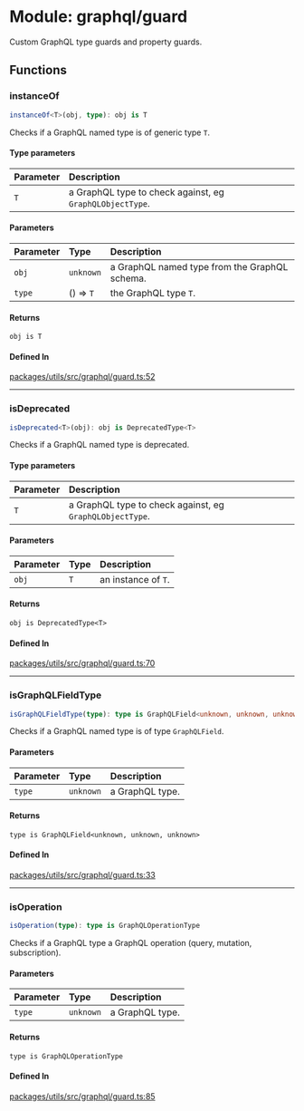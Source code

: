 # Module: graphql/guard

Custom GraphQL type guards and property guards.

## Functions

### instanceOf

```ts
instanceOf<T>(obj, type): obj is T
```

Checks if a GraphQL named type is of generic type `T`.

#### Type parameters

| Parameter | Description |
| :------ | :------ |
| `T` | a GraphQL type to check against, eg `GraphQLObjectType`. |

#### Parameters

| Parameter | Type | Description |
| :------ | :------ | :------ |
| `obj` | `unknown` | a GraphQL named type from the GraphQL schema. |
| `type` | () => `T` | the GraphQL type `T`. |

#### Returns

`obj is T`

#### Defined In

[packages/utils/src/graphql/guard.ts:52](https://github.com/graphql-markdown/graphql-markdown/blob/main/packages/utils/src/graphql/guard.ts#L52)

***

### isDeprecated

```ts
isDeprecated<T>(obj): obj is DeprecatedType<T>
```

Checks if a GraphQL named type is deprecated.

#### Type parameters

| Parameter | Description |
| :------ | :------ |
| `T` | a GraphQL type to check against, eg `GraphQLObjectType`. |

#### Parameters

| Parameter | Type | Description |
| :------ | :------ | :------ |
| `obj` | `T` | an instance of `T`. |

#### Returns

`obj is DeprecatedType<T>`

#### Defined In

[packages/utils/src/graphql/guard.ts:70](https://github.com/graphql-markdown/graphql-markdown/blob/main/packages/utils/src/graphql/guard.ts#L70)

***

### isGraphQLFieldType

```ts
isGraphQLFieldType(type): type is GraphQLField<unknown, unknown, unknown>
```

Checks if a GraphQL named type is of type `GraphQLField`.

#### Parameters

| Parameter | Type | Description |
| :------ | :------ | :------ |
| `type` | `unknown` | a GraphQL type. |

#### Returns

`type is GraphQLField<unknown, unknown, unknown>`

#### Defined In

[packages/utils/src/graphql/guard.ts:33](https://github.com/graphql-markdown/graphql-markdown/blob/main/packages/utils/src/graphql/guard.ts#L33)

***

### isOperation

```ts
isOperation(type): type is GraphQLOperationType
```

Checks if a GraphQL type a GraphQL operation (query, mutation, subscription).

#### Parameters

| Parameter | Type | Description |
| :------ | :------ | :------ |
| `type` | `unknown` | a GraphQL type. |

#### Returns

`type is GraphQLOperationType`

#### Defined In

[packages/utils/src/graphql/guard.ts:85](https://github.com/graphql-markdown/graphql-markdown/blob/main/packages/utils/src/graphql/guard.ts#L85)
